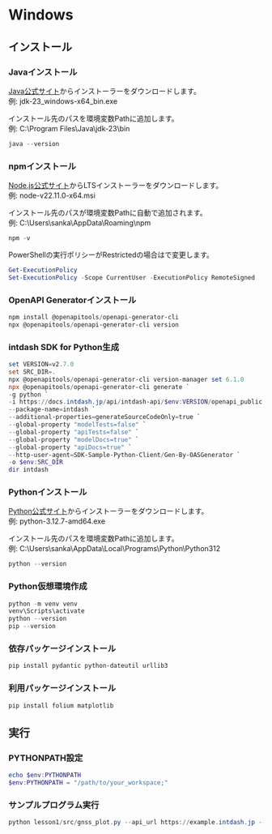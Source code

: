 # Windows

## インストール

### Javaインストール

[Java公式サイト](https://www.oracle.com/java/technologies/javase-downloads.html)からインストーラーをダウンロードします。<br>
例: jdk-23_windows-x64_bin.exe

インストール先のパスを環境変数Pathに追加します。<br>
例: C:\Program Files\Java\jdk-23\bin

```powershell
java --version
```

### npmインストール
[Node.js公式サイト](https://nodejs.org/en)からLTSインストーラーをダウンロードします。<br>
例: node-v22.11.0-x64.msi

インストール先のパスが環境変数Pathに自動で追加されます。<br>
例: C:\Users\sanka\AppData\Roaming\npm

```powershell
npm -v
```

PowerShellの実行ポリシーがRestrictedの場合はで変更します。
```powershell
Get-ExecutionPolicy
Set-ExecutionPolicy -Scope CurrentUser -ExecutionPolicy RemoteSigned
```

### OpenAPI Generatorインストール
```powershell
npm install @openapitools/openapi-generator-cli
npx @openapitools/openapi-generator-cli version
```

### intdash SDK for Python生成
```powershell
set VERSION=v2.7.0
set SRC_DIR=.
npx @openapitools/openapi-generator-cli version-manager set 6.1.0
npx @openapitools/openapi-generator-cli generate `
-g python `
-i https://docs.intdash.jp/api/intdash-api/$env:VERSION/openapi_public.yaml `
--package-name=intdash `
--additional-properties=generateSourceCodeOnly=true `
--global-property "modelTests=false" `
--global-property "apiTests=false" `
--global-property "modelDocs=true" `
--global-property "apiDocs=true" `
--http-user-agent=SDK-Sample-Python-Client/Gen-By-OASGenerator `
-o $env:SRC_DIR
dir intdash
```

### Pythonインストール
[Python公式サイト](https://www.python.org/downloads/)からインストーラーをダウンロードします。<br>
例: python-3.12.7-amd64.exe

インストール先のパスを環境変数Pathに追加します。<br>
例: C:\Users\sanka\AppData\Local\Programs\Python\Python312

```powershell
python --version
```

### Python仮想環境作成
```powershell
python -m venv venv
venv\Scripts\activate
python --version
pip --version
```
### 依存パッケージインストール
```powershell
pip install pydantic python-dateutil urllib3
```

### 利用パッケージインストール
```powershell
pip install folium matplotlib
```

## 実行
### PYTHONPATH設定
```powershell
echo $env:PYTHONPATH
$env:PYTHONPATH = "/path/to/your_workspace;"
```

### サンプルプログラム実行
```powershell
python lesson1/src/gnss_plot.py --api_url https://example.intdash.jp --api_token <YOUR_API_TOKEN> --project_uuid <YOUR_PROJECT_UUID> --edge_uuids <YOUR_EDGE_UUID1> <YOUR_EDGE_UUID2> <YOUR_EDGE_UUID3>
```
